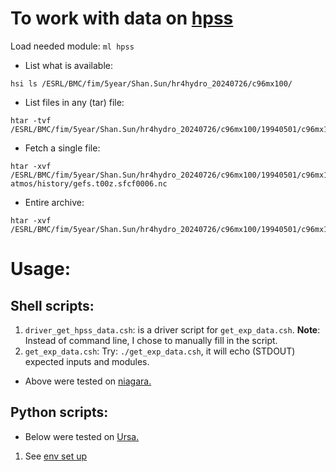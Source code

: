 # To work with data on [hpss](https://docs.rdhpcs.noaa.gov/data/nescc_hpss.html#nescc-hpss-data-structure)

Load needed module: `ml hpss`

- List what is available:
```
hsi ls /ESRL/BMC/fim/5year/Shan.Sun/hr4hydro_20240726/c96mx100/
```

- List files in any (tar) file:
```
htar -tvf /ESRL/BMC/fim/5year/Shan.Sun/hr4hydro_20240726/c96mx100/19940501/c96mx100_atm_raw_sfcf_19940501.tar
```

- Fetch a single file:
```
htar -xvf /ESRL/BMC/fim/5year/Shan.Sun/hr4hydro_20240726/c96mx100/19940501/c96mx100_atm_raw_sfcf_19940501.tar atmos/history/gefs.t00z.sfcf0006.nc
```

- Entire archive:
```
htar -xvf /ESRL/BMC/fim/5year/Shan.Sun/hr4hydro_20240726/c96mx100/19940501/c96mx100_atm_raw_sfcf_19940501.tar
```

# Usage:
## Shell scripts:
1. `driver_get_hpss_data.csh`: is a driver script for `get_exp_data.csh`.
   **Note**: Instead of command line, I chose to manually fill in the script.
2. `get_exp_data.csh`:
    Try: `./get_exp_data.csh`, it will echo (STDOUT) expected inputs and modules.
- Above were tested on [niagara.](https://docs.rdhpcs.noaa.gov/systems/niagara_user_guide.html)

## Python scripts:
- Below were tested on [Ursa.](https://www.nextplatform.com/2024/09/06/noaa-gets-100-million-windfall-for-rhea-research-supercomputer/)
1. See [env set up](https://github.com/sanAkel/ufs_diurnal_diagnostics/blob/main/README.md#on-ursa)
